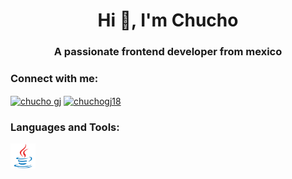 <h1 align="center">Hi 👋, I'm Chucho</h1>
<h3 align="center">A passionate frontend developer from mexico</h3>

<h3 align="left">Connect with me:</h3>
<p align="left">
<a href="https://fb.com/chucho gj" target="blank"><img align="center" src="https://raw.githubusercontent.com/rahuldkjain/github-profile-readme-generator/master/src/images/icons/Social/facebook.svg" alt="chucho gj" height="30" width="40" /></a>
<a href="https://instagram.com/chuchogj18" target="blank"><img align="center" src="https://raw.githubusercontent.com/rahuldkjain/github-profile-readme-generator/master/src/images/icons/Social/instagram.svg" alt="chuchogj18" height="30" width="40" /></a>
</p>

<h3 align="left">Languages and Tools:</h3>
<p align="left"> <a href="https://www.java.com" target="_blank" rel="noreferrer"> <img src="https://raw.githubusercontent.com/devicons/devicon/master/icons/java/java-original.svg" alt="java" width="40" height="40"/> </a> </p>


<!---
SoyChucho/SoyChucho is a ✨ special ✨ repository because its `README.md` (this file) appears on your GitHub profile.
You can click the Preview link to take a look at your changes.
--->
